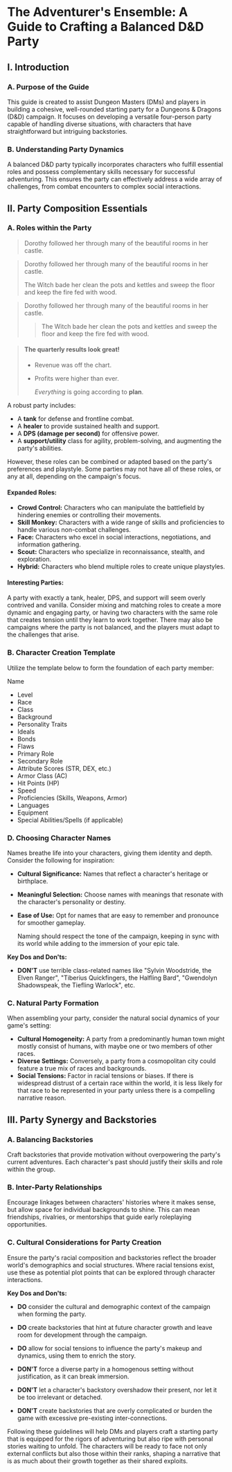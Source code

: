 # The Adventurer's Ensemble: A Guide to Crafting a Balanced D&D Party

## I. Introduction

### A. Purpose of the Guide

This guide is created to assist Dungeon Masters (DMs) and players in building a cohesive, well-rounded starting party for a Dungeons & Dragons (D&D) campaign. It focuses on developing a versatile four-person party capable of handling diverse situations, with characters that have straightforward but intriguing backstories.

### B. Understanding Party Dynamics

A balanced D&D party typically incorporates characters who fulfill essential roles and possess complementary skills necessary for successful adventuring. This ensures the party can effectively address a wide array of challenges, from combat encounters to complex social interactions.

## II. Party Composition Essentials

### A. Roles within the Party

> Dorothy followed her through many of the beautiful rooms in her castle.

> Dorothy followed her through many of the beautiful rooms in her castle.
>
> The Witch bade her clean the pots and kettles and sweep the floor and keep the fire fed with wood.

> Dorothy followed her through many of the beautiful rooms in her castle.
>
> > The Witch bade her clean the pots and kettles and sweep the floor and keep the fire fed with wood.

> #### The quarterly results look great!
>
> - Revenue was off the chart.
> - Profits were higher than ever.
>
>   _Everything_ is going according to **plan**.

A robust party includes:

- A **tank** for defense and frontline combat.
- A **healer** to provide sustained health and support.
- A **DPS (damage per second)** for offensive power.
- A **support/utility** class for agility, problem-solving, and augmenting the party's abilities.

However, these roles can be combined or adapted based on the party's preferences and playstyle. Some parties may not have all of these roles, or any at all, depending on the campaign's focus.

#### Expanded Roles:

- **Crowd Control:** Characters who can manipulate the battlefield by hindering enemies or controlling their movements.
- **Skill Monkey:** Characters with a wide range of skills and proficiencies to handle various non-combat challenges.
- **Face:** Characters who excel in social interactions, negotiations, and information gathering.
- **Scout:** Characters who specialize in reconnaissance, stealth, and exploration.
- **Hybrid:** Characters who blend multiple roles to create unique playstyles.

#### Interesting Parties:

A party with exactly a tank, healer, DPS, and support will seem overly contrived and vanilla. Consider mixing and matching roles to create a more dynamic and engaging party, or having two characters with the same role that creates tension until they learn to work together. There may also be campaigns where the party is not balanced, and the players must adapt to the challenges that arise.

### B. Character Creation Template

Utilize the template below to form the foundation of each party member:

Name

- Level
- Race
- Class
- Background
- Personality Traits
- Ideals
- Bonds
- Flaws
- Primary Role
- Secondary Role
- Attribute Scores (STR, DEX, etc.)
- Armor Class (AC)
- Hit Points (HP)
- Speed
- Proficiencies (Skills, Weapons, Armor)
- Languages
- Equipment
- Special Abilities/Spells (if applicable)

### D. Choosing Character Names

Names breathe life into your characters, giving them identity and depth. Consider the following for inspiration:

- **Cultural Significance:** Names that reflect a character's heritage or birthplace.
- **Meaningful Selection:** Choose names with meanings that resonate with the character's personality or destiny.
- **Ease of Use:** Opt for names that are easy to remember and pronounce for smoother gameplay.

  Naming should respect the tone of the campaign, keeping in sync with its world while adding to the immersion of your epic tale.

**Key Dos and Don'ts:**

- **DON'T** use terrible class-related names like "Sylvin Woodstride, the Elven Ranger", "Tiberius Quickfingers, the Halfling Bard", "Gwendolyn Shadowspeak, the Tiefling Warlock", etc.

### C. Natural Party Formation

When assembling your party, consider the natural social dynamics of your game's setting:

- **Cultural Homogeneity:** A party from a predominantly human town might mostly consist of humans, with maybe one or two members of other races.
- **Diverse Settings:** Conversely, a party from a cosmopolitan city could feature a true mix of races and backgrounds.
- **Social Tensions:** Factor in racial tensions or biases. If there is widespread distrust of a certain race within the world, it is less likely for that race to be represented in your party unless there is a compelling narrative reason.

## III. Party Synergy and Backstories

### A. Balancing Backstories

Craft backstories that provide motivation without overpowering the party's current adventures. Each character's past should justify their skills and role within the group.

### B. Inter-Party Relationships

Encourage linkages between characters' histories where it makes sense, but allow space for individual backgrounds to shine. This can mean friendships, rivalries, or mentorships that guide early roleplaying opportunities.

### C. Cultural Considerations for Party Creation

Ensure the party's racial composition and backstories reflect the broader world's demographics and social structures. Where racial tensions exist, use these as potential plot points that can be explored through character interactions.

**Key Dos and Don'ts:**

- **DO** consider the cultural and demographic context of the campaign when forming the party.
- **DO** create backstories that hint at future character growth and leave room for development through the campaign.
- **DO** allow for social tensions to influence the party's makeup and dynamics, using them to enrich the story.

- **DON'T** force a diverse party in a homogenous setting without justification, as it can break immersion.
- **DON'T** let a character's backstory overshadow their present, nor let it be too irrelevant or detached.
- **DON'T** create backstories that are overly complicated or burden the game with excessive pre-existing inter-connections.

Following these guidelines will help DMs and players craft a starting party that is equipped for the rigors of adventuring but also ripe with personal stories waiting to unfold. The characters will be ready to face not only external conflicts but also those within their ranks, shaping a narrative that is as much about their growth together as their shared exploits.
